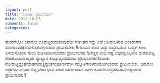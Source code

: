 ```yaml
---
layout: post
title: "ಯಾಕಾಗಿ ಪ್ರೇಮಿಸಬೇಕು"
date: 2012-10-05
comments: false
categories: 
---
```



ಹೊರಗೆಲ್ಲೋ ಯಾರೋ ಊದುತ್ತಿರುವಯಾವುದೋ ಸಂಗೀತದ ಸದ್ದು ಎದೆ ಬಡಿದುಅಳುವ ಅಂತರಂಗದ ತರಂಗಾಂತರಕ್ಕೆಹೋಲಿಸಿಕೊಳ್ಳಲಾದರು ಪ್ರೇಮಿಸಬೇಕು !!ಗೆಲುವಿನ ಹಿಂದೆ ಎದ್ದು ಬಿದ್ದುಓಡುವ ಬುದ್ಧಿಗೆ ಕಾಲು ಎಳೆದುಸೋಲಿನ ಸೇಂದಿ ಕುಡಿಸಿಕೂರಿಸಲಾದರು ಪ್ರೇಮಿಸಬೇಕು!!ಜಗತ್ತಿನ ಲಾಭ ನಷ್ಟ ಲೆಕ್ಕದಲ್ಲಿಎಲ್ಲರೂ ಮರೆತುಬಿಟ್ಟ ಶೇಷಕೊಂದುನಮ್ಮದೇ ವ್ಯಾಖ್ಯಾನ ಕೊಟ್ಟುವ್ಯವಹರಿಸಲು ಪ್ರೇಮಿಸಬೇಕು!!ನೋಡು ನೋಡುತ್ತಿದ್ದಂತೆಮಾತನಾಡುತ್ತಿದ್ದಂತೆಸಂಪೂರ್ಣವಾಗಿ ನಮ್ಮೊಳಗೇಕಳೆದುಹೋಗಲಾದರು ಪ್ರೇಮಿಸಬೇಕು. ಯಾರೋ ಲಜ್ಜೆಗೆಟ್ಟು ಹರಿಯ ಬಿಟ್ಟ,ಬೆಂದ ಭಾವ ತುಂಬಿ ಬರೆದಇಂತಹ ಹಾಳು ಕವಿತೆಗಳನುಪ್ರಶಂಸಿಸುವುದಕ್ಕಾದರೂ  ಪ್ರೇಮಿಸಬೇಕು!!
